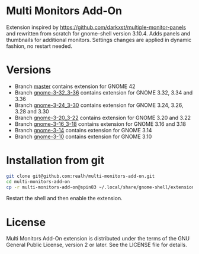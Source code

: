 # Multi Monitors Add-On

Extension inspired by https://github.com/darkxst/multiple-monitor-panels
and rewritten from scratch for gnome-shell version 3.10.4. Adds panels
and thumbnails for additional monitors. Settings changes are applied
in dynamic fashion, no restart needed.

# Versions

- Branch [master](https://github.com/realh/multi-monitors-add-on/tree/master) contains extension for GNOME 42
- Branch [gnome-3-32_3-36](https://github.com/spin83/multi-monitors-add-on/tree/gnome-3-32_3-36) contains extension for GNOME 3.32, 3.34 and 3.36
- Branch [gnome-3-24_3-30](https://github.com/spin83/multi-monitors-add-on/tree/gnome-3-24_3-30) contains extension for GNOME 3.24, 3.26, 3.28 and 3.30
- Branch [gnome-3-20_3-22](https://github.com/spin83/multi-monitors-add-on/tree/gnome-3-20_3-22) contains extension for GNOME 3.20 and 3.22
- Branch [gnome-3-16_3-18](https://github.com/spin83/multi-monitors-add-on/tree/gnome-3-16_3-18) contains extension for GNOME 3.16 and 3.18
- Branch [gnome-3-14](https://github.com/spin83/multi-monitors-add-on/tree/gnome-3-14) contains extension for GNOME 3.14
- Branch [gnome-3-10](https://github.com/spin83/multi-monitors-add-on/tree/gnome-3-10) contains extension for GNOME 3.10

# Installation from git

```sh
git clone git@github.com:realh/multi-monitors-add-on.git
cd multi-monitors-add-on
cp -r multi-monitors-add-on@spin83 ~/.local/share/gnome-shell/extensions/
```

Restart the shell and then enable the extension.

# License

Multi Monitors Add-On extension is distributed under the terms of the
GNU General Public License, version 2 or later. See the LICENSE file for details.
